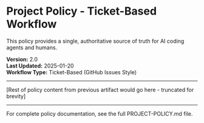 # Project Policy - Ticket-Based Workflow

This policy provides a single, authoritative source of truth for AI coding agents and humans.

**Version:** 2.0  
**Last Updated:** 2025-01-20  
**Workflow Type:** Ticket-Based (GitHub Issues Style)

---

[Rest of policy content from previous artifact would go here - truncated for brevity]

---

For complete policy documentation, see the full PROJECT-POLICY.md file.
